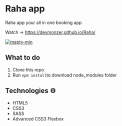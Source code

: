 # Raha app
Raha app your all in one booking app 

Watch -> https://devmonzer.github.io/Raha/ 

<a href="https://imgbb.com/"><img src="https://i.ibb.co/806m32k/mapty-min.jpg" alt="mapty-min" border="0"></a>
  
## What to do  
1. Clone this repo 
2. Run `npm install`to download node_modules folder 

## Technologies ⚙️

* HTML5
* CSS3
* SASS
* Advanced CSS3 Flexbox
